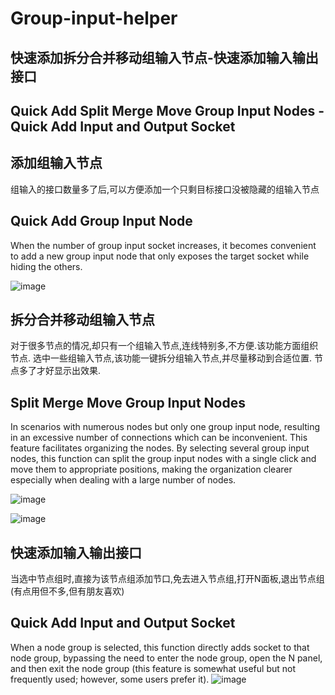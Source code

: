 # Group-input-helper
## 快速添加拆分合并移动组输入节点-快速添加输入输出接口
## Quick Add Split Merge Move Group Input Nodes - Quick Add Input and Output Socket

## 添加组输入节点
组输入的接口数量多了后,可以方便添加一个只剩目标接口没被隐藏的组输入节点
## Quick  Add Group Input Node
When the number of group input socket increases, it becomes convenient to add a new group input node that only exposes the target socket while hiding the others.

![image](https://github.com/user-attachments/assets/6dad262e-7874-4c84-b322-67005b2e8097)

## 拆分合并移动组输入节点
对于很多节点的情况,却只有一个组输入节点,连线特别多,不方便.该功能方面组织节点.
选中一些组输入节点,该功能一键拆分组输入节点,并尽量移动到合适位置.
节点多了才好显示出效果.
## Split Merge Move Group Input Nodes
In scenarios with numerous nodes but only one group input node, resulting in an excessive number of connections which can be inconvenient. This feature facilitates organizing the nodes. By selecting several group input nodes, this function can split the group input nodes with a single click and move them to appropriate positions, making the organization clearer especially when dealing with a large number of nodes.

![image](https://github.com/user-attachments/assets/f51635da-f58b-4506-889e-da21809d63f4)

![image](https://github.com/user-attachments/assets/6215a476-1500-4255-9535-48979fa40ad0)

## 快速添加输入输出接口
当选中节点组时,直接为该节点组添加节口,免去进入节点组,打开N面板,退出节点组(有点用但不多,但有朋友喜欢)
## Quick Add Input and Output Socket
When a node group is selected, this function directly adds socket to that node group, bypassing the need to enter the node group, open the N panel, and then exit the node group (this feature is somewhat useful but not frequently used; however, some users prefer it).
![image](https://github.com/user-attachments/assets/c5103b40-818f-4dfd-bfff-948dc88f700e)



